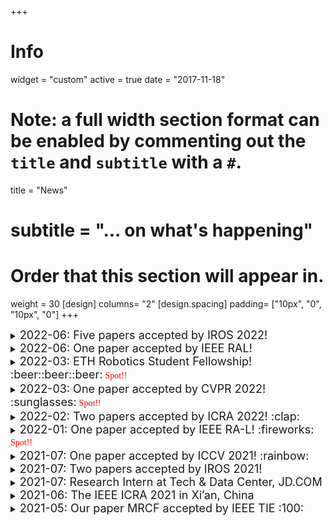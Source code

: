 +++
# Info
widget = "custom"
active = true
date = "2017-11-18"

# Note: a full width section format can be enabled by commenting out the `title` and `subtitle` with a `#`.
title = "News"
# subtitle = "... on what's happening"

# Order that this section will appear in.
weight = 30
[design]
  columns= "2"
[design.spacing]
    padding= ["10px", "0", "10px", "0"]
+++
<!--Basic news template

yyyy-mm
## title (additional title is better)

mainbody (write down the main text)

--- (additional break line)

// if you want to highlight <font style="font-size: 4x; filter: shadow(color=black); width: 71.27%; color: #FF0000; line-height: 150%; font-family: 华文彩云; height: 60px">Spot!!</font>

-->
<div style="height: 300px; overflow-y:scroll;">
<details>
  <summary><font size="4x">2022-06: Five papers accepted by IROS 2022!</font> </summary>
  <p><font size="4x">Our papers <a href="../publication/2022_iros_siampsa/">SiamPSA</a>, <a href="../publication/2022_iros_highlightnet/">HighlightNet</a>, <a href="../publication/2022_iros_lpat/">LPAT</a>, <a href="../publication/2022_iros_afrt/">AFRT</a>, and <a href="../publication/2022_ral_dtt/">DTT</a>, are accepted by IROS 2022 in Kyoto, Japan!</font></p>
</details>
<!-- <details open>
  <summary><font size="5x">2022-06: Five papers accepted by IROS 2022!</font> </summary>
  <p>Our papers "<a href="../publication/2022_iros_siampsa/">Siamese Object Tracking for Vision-Based UAM Approaching with Pairwise Scale-Channel Attention</a>", "<a href="../publication/2022_iros_highlightnet/">HighlightNet: Highlighting Low-Light Potential Features for Real-Time UAV Tracking</a>", "<a href="../publication/2022_iros_lpat/">Local Perception-Aware Transformer for Aerial Tracking</a>", "<a href="../publication/2022_iros_afrt/">ResamplingNet: End-to-End Adaptive Feature Resampling Network for Real-Time Aerial Tracking</a>", and "<a href="../publication/2022_ral_dtt/">Deep Tri-Training for Semi-Supervised Image Segmentation</a>", are accepted by IROS 2022 in Kyoto, Japan!
</details> -->

<details>
  <summary><font size="4x">2022-06: One paper accepted by IEEE RAL!</font> </summary>
  <p><font size="4x">Our paper "<a href="https://jayye99.github.io/publication/2022_ral_dtt/">Deep Tri-Training for Semi-Supervised Image Segmentation</a>" is accepted by IEEE Robotics and Automation Letters!</font></p>
</details>

<details>
  <summary><font size="4x">2022-03: ETH Robotics Student Fellowship! :beer::beer::beer:</font> <font style="font-size: 4x; filter: shadow(color=black); width: 71.27%; color: #FF0000; line-height: 150%; font-family: 华文彩云; height: 60px">Spot!!</font></summary>
  <p><font size="4x">I am delighted to be accepted by the <a href="https://center-for-robotics.ethz.ch/education/robotics-student-fellowship.html">ETH RSF program</a>. The acceptance rate is only 5.9%! This summer, I will be an incoming research intern in the <a href="http://www.cvg.ethz.ch/index.php">Computer Vision and Geometry group</a> led by <a href="https://scholar.google.com/citations?user=YYH0BjEAAAAJ&hl=en">Prof. Marc Pollefeys</a> with a full grant.
  </font>
  </p>
</details>

<details>
  <summary><font size="4x">2022-03: One paper accepted by CVPR 2022! :sunglasses:</font> <font style="font-size: 4x; filter: shadow(color=black); width: 71.27%; color: #FF0000; line-height: 150%; font-family: 华文彩云; height: 60px">Spot!!</font></summary>
  <p><font size="4x">Our paper "<a href="https://jayye99.github.io/publication/2022_cvpr_udat/">Unsupervised Domain Adaptation for Nighttime Aerial Tracking</a>" is accepted by CVPR 2022 in New Orleans, Louisiana, USA!
  Great thanks to my co-authors~
  </font>
  </p>
</details>

<details>
  <summary><font size="4x">2022-02: Two papers accepted by ICRA 2022! :clap:</font> </summary>
  <p><font size="4x">Our papers "<a href="https://jayye99.github.io/publication/2022_ral_sct/">Tracker Meets Night: A Transformer Enhancer for UAV Tracking</a>" and "<a href="https://jayye99.github.io/publication/2022_icra_ad2attack/">Ad2Attack: Adaptive Adversarial Attack on Real-Time UAV Tracking</a>" are accepted by ICRA 2022 in Philadelphia (PA), USA!</font></p>
</details>

<details>
  <summary><font size="4x">2022-01: One paper accepted by IEEE RA-L! :fireworks:</font> <font style="font-size: 4x; filter: shadow(color=black); width: 71.27%; color: #FF0000; line-height: 150%; font-family: 华文彩云; height: 60px">Spot!!</font></summary>
  <p><font size="4x">Our paper "<a href="https://jayye99.github.io/publication/2022_ral_sct/">Tracker Meets Night: A Transformer Enhancer for UAV Tracking</a>" is accepted by IEEE Robotics and Automation Letters!</font></p>
</details>

<details>
  <summary><font size="4x">2021-07: One paper accepted by ICCV 2021! :rainbow:</font> </summary>
  <p><font size="4x">Our paper "<a href="https://jayye99.github.io/publication/2021_iccv_hift/">HiFT: Hierarchical Feature Transformer for Aerial Tracking</a>" is accepted by ICCV 2021!</font></p>
</details>

<details>
  <summary><font size="4x">2021-07: Two papers accepted by IROS 2021!</font> </summary>
  <p><font size="4x">Our papers "<a href="https://jayye99.github.io/publication/2021_iros_siamapn++/">SiamAPN++: Siamese Attentional Aggregation Network for Real-Time UAV Tracking</a>", and "<a href="https://jayye99.github.io/publication/2021_iros_darklighter/">DarkLighter: Light Up the Darkness for UAV Tracking</a>" are accepted by IROS 2021 in Prague, Czech Republic!</font></p>
</details>

<details>
  <summary><font size="4x">2021-07: Research Intern at Tech & Data Center, JD.COM</font> </summary>
  <p><font size="4x">Starting from July, I am honored to be a research intern at Tech & Data Center, JD.COM Inc.
  <img src=uploads/jd.png  width="200" />  
  </font></p>
 
</details>

<details>
  <summary><font size="4x">2021-06: The IEEE ICRA 2021 in Xi’an, China</font> </summary>
  <p><font size="4x">I’m honored to chair the session “Aerial Robotics: Tracking” onsite ICRA’21 on June 2. My three co-authored papers are presented in this session.
  <img src=uploads/icra2021.jpg  width="200" />
  </font>
  </p>
</details>

<details>
  <summary><font size="4x">2021-05: Our paper MRCF accepted by IEEE TIE :100:</font> <font style="font-size: 4x; filter: shadow(color=black); width: 71.27%; color: #FF0000; line-height: 150%; font-family: 华文彩云; height: 60px">Spot!!</font></summary>
  <p><font size="4x">Our paper "<a href="https://jayye99.github.io/publication/2021_tie_mrcf_tracker/">Multi-Regularized Correlation Filter for UAV Tracking and Self-Localization</a>" is accepted by IEEE Transactions on Industrial Electronics!</font></p>
</details>

<details>
  <summary><font size="4x">2021-05: Research Assistent at UAV Lab, Tsinghua</font> </summary>
  <p><font size="4x">Starting from early May, I am honored to be a graduate research assistant at UAV Lab, Tsinghua University, supervised by <a href="https://www.researchgate.net/profile/Geng-Lu-3">Prof. Geng Lu</a>.
  <img src=uploads/tsinghua.png  width="200" />
  </font></p>
</details>

<details>
  <summary><font size="4x">2021-02: Three papers accepted by ICRA 2021!</font> </summary>
  <p><font size="4x">Our papers "<a href="https://jayye99.github.io/publication/2021_icra_siamapn">Siamese Anchor Proposal Network for High-Speed Aerial Tracking</a>", "<a href="https://jayye99.github.io/publication/2021_icra_adtrack">ADTrack: Target-Aware Dual Filter Learning for Real-Time Anti-Dark UAV Tracking</a>", and "<a href="https://jayye99.github.io/publication/2021_icra_mscf_tracker">Mutation Sensitive Correlation Filter for Real-Time UAV Tracking with Adaptive Hybrid Label</a>",  are accepted by ICRA 2021 in Xi'an, China!</font></p>
</details>

<details>
  <summary><font size="4x">2020-10: Our paper IBRI accepted by IEEE TGRS :smile_cat:</font> </summary>
  <p><font size="4x">My first research work "<a href="https://jayye99.github.io/publication/2020_tgrs_ibri-tracker">Disruptor-Aware Interval-Based Response Inconsistency for Correlation Filters in Real-Time Aerial Tracking</a>" is accepted by IEEE Transactions on Geoscience and Remote Sensing!</font></p>
</details>

<details>
  <summary><font size="4x">2020-07: Excellent Graduate Honor! :laughing:</font> </summary>
  <p><font size="4x">I am awarded the Excellent Graduate Honor of Shanghai.<img src=uploads/biye.jpg  width="200" /></font></p>
  
</details>